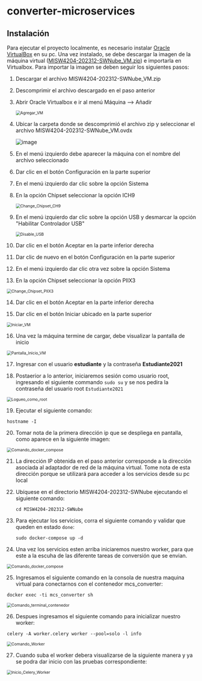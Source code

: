 # converter-microservices

## Instalación

Para ejecutar el proyecto localmente, es necesario instalar [Oracle VirtualBox](https://www.virtualbox.org/wiki/Downloads) en su pc. Una vez instalado, se debe descargar la imagen de la máquina virtual ([MISW4204-202312-SWNube_VM.zip](https://drive.google.com/file/d/14PT9IbhUV4ZkEBdkTz9K21rhILMzq3KJ/view)) e importarla en Virtualbox. Para importar la imagen se deben seguir los siguientes pasos:

1. Descargar el archivo MISW4204-202312-SWNube_VM.zip

2. Descomprimir el archivo descargado en el paso anterior

3. Abrir Oracle Virtualbox e ir al menú Máquina --> Añadir

   <img src="https://github.com/ci-cortesg/fotoalpes-microservices-examples/blob/main/img/Agregar_VM.png" alt="Agregar_VM" style="zoom:75%;" />

4. Ubicar la carpeta donde se descomprimió el archivo zip y seleccionar el archivo MISW4204-202312-SWNube_VM.ovdx

   ![image](https://user-images.githubusercontent.com/111320185/231919291-be90d829-8000-4937-a367-37834a9ee004.png)

5. En el menú izquierdo debe aparecer la máquina con el nombre del archivo seleccionado

6. Dar clic en el botón Configuración en la parte superior

7. En el menú izquierdo dar clic sobre la opción Sistema

8. En la opción Chipset seleccionar la opción ICH9

   <img src="https://github.com/ci-cortesg/fotoalpes-microservices-examples/blob/main/img/Change_Chipset_CH9.png" alt="Change_Chipset_CH9" style="zoom:75%;" />
   
9. En el menú izquierdo dar clic sobre la opción USB y desmarcar la opción "Habilitar Controlador USB"

   <img src="https://github.com/ci-cortesg/fotoalpes-microservices-examples/blob/main/img/Disable_USB.png" alt="Disable_USB" style="zoom:75%;" />
   
10. Dar clic en el botón Aceptar en la parte inferior derecha

11. Dar clic de nuevo en el botón Configuración en la parte superior

12. En el menú izquierdo dar clic otra vez sobre la opción Sistema

13. En la opción Chipset seleccionar la opción PIIX3

   <img src="https://github.com/ci-cortesg/fotoalpes-microservices-examples/blob/main/img/Change_Chipset_PIIX3.png" alt="Change_Chipset_PIIX3" style="zoom:75%;" />

14. Dar clic en el botón Aceptar en la parte inferior derecha

15. Dar clic en el botón Iniciar ubicado en la parte superior

   <img src="https://user-images.githubusercontent.com/110913673/231838904-3807ce00-8c40-43fb-9680-8e946bdaa72e.png" alt="Iniciar_VM" style="zoom:75%;" />

16. Una vez la máquina termine de cargar, debe visualizar la pantalla de inicio

   <img src="https://github.com/ci-cortesg/fotoalpes-microservices-examples/blob/main/img/Pantalla_Inicio_VM.png" alt="Pantalla_Inicio_VM" style="zoom:75%;" />

17. Ingresar con el usuario **estudiante** y la contraseña **Estudiante2021**

18. Postaerior a lo anterior, iniciaremos sesión como usuario root, ingresando el siguiente commando `sudo su` y se nos pedira la contraseña del usuario root `Estudiante2021`

   <img src="https://user-images.githubusercontent.com/110913673/232261339-b7528a24-660f-4f1e-b242-919599002951.png" alt="Logueo_como_root" style="zoom:75%;" />

19. Ejecutar el siguiente comando:
   ```
   hostname -I
   ```

20. Tomar nota de la  primera dirección ip que se despliega en pantalla, como aparece en la siguiente imagen:

   <img src="https://user-images.githubusercontent.com/111320185/231919100-1793bee6-5752-4aca-8357-a804bbad01f1.png" alt="Comando_docker_compose" style="zoom:75%;" />

21. La dirección IP obtenida en el paso anterior corresponde a la dirección asociada al adaptador de red de la máquina virtual. Tome nota de esta dirección porque se utilizará para acceder a los servicios desde su pc local

22. Ubíquese en el directorio MISW4204-202312-SWNube ejecutando el siguiente comando:

    ```
    cd MISW4204-202312-SWNube
    ```

23. Para ejecutar los servicios, corra el siguiente comando y validar que queden en estado `done`:
    ```
    sudo docker-compose up -d
    ```       
24. Una vez los servicios esten arriba iniciaremos nuestro worker, para que este a la escuha de las diferente tareas de conversión que se envian. 

   <img src="https://user-images.githubusercontent.com/110913673/232261466-389ebce9-0214-4644-8ab7-5f30d0375300.png" alt="Comando_docker_compose" style="zoom:75%;" />

25. Ingresamos el siguiente comando en la consola de nuestra maquina virtual para conectarnos con el contenedor mcs_converter:
```
docker exec -ti mcs_converter sh
``` 
   <img src="https://user-images.githubusercontent.com/110913673/232261598-1764218c-e7d7-4673-9cbc-77eeb9c5389f.png" alt="Comando_terminal_contenedor" style="zoom:75%;" />

26. Despues ingresamos el siguiente comando para inicializar nuestro worker:
```
celery -A worker.celery worker --pool=solo -l info
```
   <img src="https://user-images.githubusercontent.com/110913673/232261619-5d3ac13f-26a7-4dfb-80b6-0836816bbab7.png" alt="Comando_Worker" style="zoom:75%;" />

27. Cuando suba el worker debera visualizarse de la siguiente manera y ya se podra dar inicio con las pruebas correspondiente:

   <img src="https://user-images.githubusercontent.com/110913673/232261729-0ab8e906-a2f8-4e5d-aaa3-0acfcde93119.png" alt="Inicio_Celery_Worker" style="zoom:75%;" />

